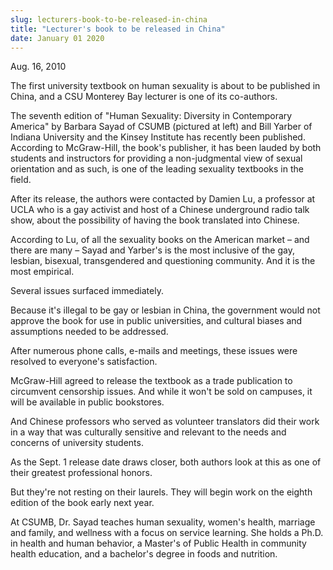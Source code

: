 ```yaml
---
slug: lecturers-book-to-be-released-in-china
title: "Lecturer's book to be released in China"
date: January 01 2020
---
```


 
<p>Aug. 16, 2010</p>
<p>
  The first university textbook on human sexuality is about to be published in
  China, and a CSU Monterey Bay lecturer is one of its co-authors.
</p>
<p>
  The seventh edition of "Human Sexuality: Diversity in Contemporary America" by
  Barbara Sayad of CSUMB (pictured at left) and Bill Yarber of Indiana
  University and the Kinsey Institute has recently been published. According to
  McGraw-Hill, the book's publisher, it has been lauded by both students and
  instructors for providing a non-judgmental view of sexual orientation and as
  such, is one of the leading sexuality textbooks in the field.
</p>
<p>
  After its release, the authors were contacted by Damien Lu, a professor at
  UCLA who is a gay activist and host of a Chinese underground radio talk show,
  about the possibility of having the book translated into Chinese.
</p>
<p>
  According to Lu, of all the sexuality books on the American market – and there
  are many – Sayad and Yarber's is the most inclusive of the gay, lesbian,
  bisexual, transgendered and questioning community. And it is the most
  empirical.
</p>
<p>Several issues surfaced immediately.</p>
<p>
  Because it's illegal to be gay or lesbian in China, the government would not
  approve the book for use in public universities, and cultural biases and
  assumptions needed to be addressed.
</p>
<p>
  After numerous phone calls, e-mails and meetings, these issues were resolved
  to everyone's satisfaction.
</p>
<p>
  McGraw-Hill agreed to release the textbook as a trade publication to
  circumvent censorship issues. And while it won't be sold on campuses, it will
  be available in public bookstores.
</p>
<p>
  And Chinese professors who served as volunteer translators did their work in a
  way that was culturally sensitive and relevant to the needs and concerns of
  university students.
</p>
<p>
  As the Sept. 1 release date draws closer, both authors look at this as one of
  their greatest professional honors.
</p>
<p>
  But they're not resting on their laurels. They will begin work on the eighth
  edition of the book early next year.
</p>
<p>
  At CSUMB, Dr. Sayad teaches human sexuality, women's health, marriage and
  family, and wellness with a focus on service learning. She holds a Ph.D. in
  health and human behavior, a Master's of Public Health in community health
  education, and a bachelor's degree in foods and nutrition.
</p>
<p></p>
<p></p>
 
